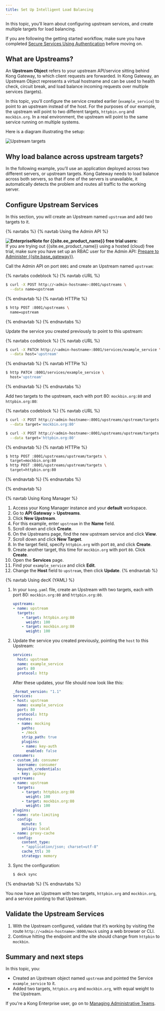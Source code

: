 ```yaml
---
title: Set Up Intelligent Load Balancing
---
```


In this topic, you’ll learn about configuring upstream services, and create multiple targets for load balancing.

If you are following the getting started workflow, make sure you have completed [Secure Services Using Authentication](/getting-started-guide/{{page.kong_version}}/secure-services) before moving on.

## What are Upstreams?

An **Upstream Object** refers to your upstream API/service sitting behind Kong Gateway, to which client requests are forwarded. In Kong Gateway, an Upstream Object represents a virtual hostname and can be used to health check, circuit break, and load balance incoming requests over multiple services (targets).

In this topic, you’ll configure the service created earlier (`example_service`) to point to an upstream instead of the host. For the purposes of our example, the upstream will point to two different targets, `httpbin.org` and `mockbin.org`. In a real environment, the upstream will point to the same service running on multiple systems.

Here is a diagram illustrating the setup:

![Upstream targets](/assets/images/docs/getting-started-guide/upstream-targets.png)

## Why load balance across upstream targets?

In the following example, you’ll use an application deployed across two different servers, or upstream targets. Kong Gateway needs to load balance across both servers, so that if one of the servers is unavailable, it automatically detects the problem and routes all traffic to the working server.

## Configure Upstream Services

In this section, you will create an Upstream named `upstream` and add two targets to it.

{% navtabs %}
{% navtab Using the Admin API %}

<div class="alert alert-ee">
<strong><img class="no-image-expand" src="/assets/images/icons/icn-enterprise-grey.svg" alt="Enterprise" />Note for {{site.ee_product_name}} free trial users:</strong>
<br/>
If you are trying out {{site.ee_product_name}} using a hosted (cloud) free trial, make sure you have set up an RBAC user for the Admin API:
<a href="/getting-started-guide/{{page.kong_version}}/prepare/#free-trials-setup">Prepare to Administer {{site.base_gateway}}</a>.
</div>

Call the Admin API on port `8001` and create an Upstream named `upstream`:

<!-- codeblock tabs -->
{% navtabs codeblock %}
{% navtab cURL %}
```sh
$ curl -X POST http://<admin-hostname>:8001/upstreams \
  --data name=upstream
```
{% endnavtab %}
{% navtab HTTPie %}    
```sh
$ http POST :8001/upstreams \
  name=upstream
```
{% endnavtab %}
{% endnavtabs %}
<!-- end codeblock tabs -->

Update the service you created previously to point to this upstream:

<!-- codeblock tabs -->
{% navtabs codeblock %}
{% navtab cURL %}
```sh
$ curl -X PATCH http://<admin-hostname>:8001/services/example_service \
  --data host='upstream'
```
{% endnavtab %}
{% navtab HTTPie %}    
```sh
$ http PATCH :8001/services/example_service \
  host='upstream'
```
{% endnavtab %}
{% endnavtabs %}
<!-- end codeblock tabs -->

Add two targets to the upstream, each with port 80: `mockbin.org:80` and
`httpbin.org:80`:

<!-- codeblock tabs -->
{% navtabs codeblock %}
{% navtab cURL %}
```sh
$ curl -X POST http://<admin-hostname>:8001/upstreams/upstream/targets \
  --data target='mockbin.org:80'

$ curl -X POST http://<admin-hostname>:8001/upstreams/upstream/targets \
  --data target='httpbin.org:80'
```
{% endnavtab %}
{% navtab HTTPie %}    
```sh
$ http POST :8001/upstreams/upstream/targets \
  target=mockbin.org:80
$ http POST :8001/upstreams/upstream/targets \
  target=httpbin.org:80
```
{% endnavtab %}
{% endnavtabs %}
<!-- end codeblock tabs -->

{% endnavtab %}

{% navtab Using Kong Manager %}

1. Access your Kong Manager instance and your **default** workspace.
2. Go to **API Gateway** > **Upstreams**.
3. Click **New Upstream**.
4. For this example, enter `upstream` in the **Name** field.
5. Scroll down and click **Create**.
6. On the Upstreams page, find the new upstream service and click **View**.
7. Scroll down and click **New Target**.
8. In the target field, specify `httpbin.org` with port `80`, and click **Create**.
9. Create another target, this time for `mockbin.org` with port `80`. Click **Create**.
10. Open the **Services** page.
11. Find your `example_service` and click **Edit**.
12. Change the **Host** field to `upstream`, then click **Update**.
{% endnavtab %}

{% navtab Using decK (YAML) %}
1. In your `kong.yaml` file, create an Upstream with two targets, each with port
80: `mockbin.org:80` and `httpbin.org:80`.

    ``` yaml
    upstreams:
    - name: upstream
      targets:
        - target: httpbin.org:80
          weight: 100
        - target: mockbin.org:80
          weight: 100
    ```

2. Update the service you created previously, pointing the `host` to this
Upstream:

    ``` yaml
    services:
      host: upstream
      name: example_service
      port: 80
      protocol: http
    ```

    After these updates, your file should now look like this:

    ``` yaml
    _format_version: "1.1"
    services:
    - host: upstream
      name: example_service
      port: 80
      protocol: http
      routes:
      - name: mocking
        paths:
        - /mock
        strip_path: true
        plugins:
        - name: key-auth
          enabled: false
    consumers:
    - custom_id: consumer
      username: consumer
      keyauth_credentials:
      - key: apikey
    upstreams:
    - name: upstream
      targets:
        - target: httpbin.org:80
          weight: 100
        - target: mockbin.org:80
          weight: 100
    plugins:
    - name: rate-limiting
      config:
        minute: 5
        policy: local
    - name: proxy-cache
      config:
        content_type:
        - "application/json; charset=utf-8"
        cache_ttl: 30
        strategy: memory
    ```

3. Sync the configuration:

    ``` bash
    $ deck sync
    ```
{% endnavtab %}
{% endnavtabs %}

You now have an Upstream with two targets, `httpbin.org` and `mockbin.org`, and a service pointing to that Upstream.

## Validate the Upstream Services

1. With the Upstream configured, validate that it’s working by visiting the route `http://<admin-hostname>:8000/mock` using a web browser or CLI.
2. Continue hitting the endpoint and the site should change from `httpbin` to `mockbin`.

## Summary and next steps

In this topic, you:
* Created an Upstream object named `upstream` and pointed the Service `example_service` to it.
* Added two targets, `httpbin.org` and `mockbin.org`, with equal weight to the Upstream.

If you're a Kong Enterprise user, go on to [Managing Administrative Teams](/getting-started-guide/{{page.kong_version}}/manage-teams).
